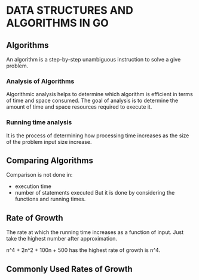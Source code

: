 # DATA STRUCTURES AND ALGORITHMS IN GO
## Algorithms
An algorithm is a step-by-step unambiguous instruction to solve 
a give problem.
### Analysis of Algorithms
Algorithmic analysis helps to determine which algorithm is efficient 
in terms of time and space consumed.
The goal of analysis is to determine the amount of time and space resources 
required to execute it. 
### Running time analysis
It is the process of determining how processing time increases as the
size of the problem input size increase.
## Comparing Algorithms
Comparison is not done in:
- execution time
- number of statements executed
But it is done by considering the functions and running times.
## Rate of Growth
The rate at which the running time increases as a function of input.
Just take the highest number after approximation.
    
n^4 + 2n^2 + 100n + 500  has the highest rate of growth is n^4.

## Commonly Used Rates of Growth
